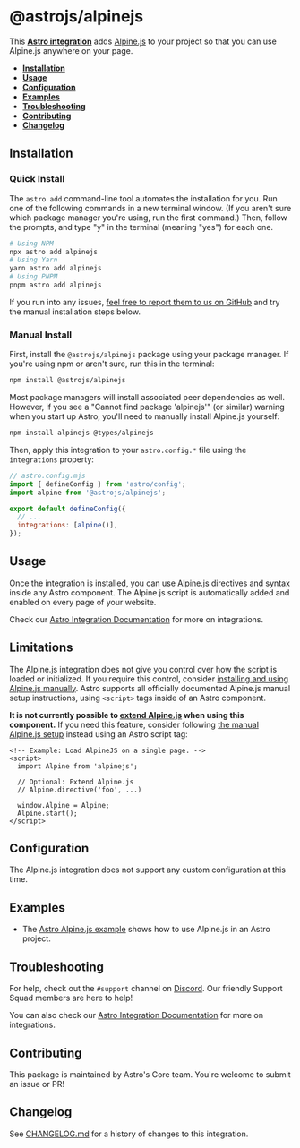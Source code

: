 # @astrojs/alpinejs

This **[Astro integration][astro-integration]** adds [Alpine.js](https://alpinejs.dev/) to your project so that you can use Alpine.js anywhere on your page.

- <strong>[Installation](#installation)</strong>
- <strong>[Usage](#usage)</strong>
- <strong>[Configuration](#configuration)</strong>
- <strong>[Examples](#examples)</strong>
- <strong>[Troubleshooting](#troubleshooting)</strong>
- <strong>[Contributing](#contributing)</strong>
- <strong>[Changelog](#changelog)</strong>

## Installation

### Quick Install

The `astro add` command-line tool automates the installation for you. Run one of the following commands in a new terminal window. (If you aren't sure which package manager you're using, run the first command.) Then, follow the prompts, and type "y" in the terminal (meaning "yes") for each one.

```sh
# Using NPM
npx astro add alpinejs
# Using Yarn
yarn astro add alpinejs
# Using PNPM
pnpm astro add alpinejs
```

If you run into any issues, [feel free to report them to us on GitHub](https://github.com/withastro/astro/issues) and try the manual installation steps below.

### Manual Install

First, install the `@astrojs/alpinejs` package using your package manager. If you're using npm or aren't sure, run this in the terminal:

```sh
npm install @astrojs/alpinejs
```

Most package managers will install associated peer dependencies as well. However, if you see a "Cannot find package 'alpinejs'" (or similar) warning when you start up Astro, you'll need to manually install Alpine.js yourself:

```sh
npm install alpinejs @types/alpinejs
```

Then, apply this integration to your `astro.config.*` file using the `integrations` property:


```js ins={3} "alpine()"
// astro.config.mjs
import { defineConfig } from 'astro/config';
import alpine from '@astrojs/alpinejs';

export default defineConfig({
  // ...
  integrations: [alpine()],
});
```

## Usage

Once the integration is installed, you can use [Alpine.js](https://alpinejs.dev/) directives and syntax inside any Astro component. The Alpine.js script is automatically added and enabled on every page of your website.

Check our [Astro Integration Documentation][astro-integration] for more on integrations.

## Limitations

The Alpine.js integration does not give you control over how the script is loaded or initialized. If you require this control, consider [installing and using Alpine.js manually](https://alpinejs.dev/essentials/installation). Astro supports all officially documented Alpine.js manual setup instructions, using `<script>` tags inside of an Astro component.

**It is not currently possible to [extend Alpine.js](https://alpinejs.dev/advanced/extending) when using this component.** If you need this feature, consider following [the manual Alpine.js setup](https://alpinejs.dev/essentials/installation) instead using an Astro script tag:

```astro title="src/pages/index.astro"
<!-- Example: Load AlpineJS on a single page. -->
<script>
  import Alpine from 'alpinejs';

  // Optional: Extend Alpine.js
  // Alpine.directive('foo', ...)

  window.Alpine = Alpine;
  Alpine.start();
</script>
```

## Configuration

The Alpine.js integration does not support any custom configuration at this time.

## Examples

- The [Astro Alpine.js example](https://github.com/withastro/astro/tree/latest/examples/framework-alpine) shows how to use Alpine.js in an Astro project.

## Troubleshooting

For help, check out the `#support` channel on [Discord](https://astro.build/chat). Our friendly Support Squad members are here to help!

You can also check our [Astro Integration Documentation][astro-integration] for more on integrations.

## Contributing

This package is maintained by Astro's Core team. You're welcome to submit an issue or PR!

## Changelog

See [CHANGELOG.md](CHANGELOG.md) for a history of changes to this integration.

[astro-integration]: https://docs.astro.build/en/guides/integrations-guide/
[astro-ui-frameworks]: https://docs.astro.build/en/core-concepts/framework-components/#using-framework-components
